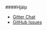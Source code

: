 ####Hjälp

* [Gitter Chat](https://gitter.im/mosbth/design)
* [GitHub Issues](https://github.com/canax/anax-flat/issues)

